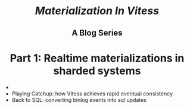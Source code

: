 
<center>

# ***Materialization In Vitess***

## A Blog Series

# Part 1: Realtime materializations in sharded systems
</center>

* 
* Playing Catchup: how Vitess achieves rapid eventual consistency
* Back to SQL: converting binlog events into sql updates

